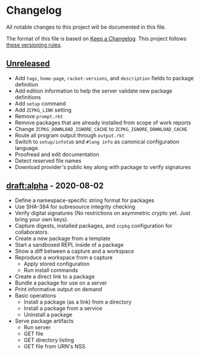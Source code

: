 # Changelog

All notable changes to this project will be documented in this file.

The format of this file is based on [Keep a Changelog](https://keepachangelog.com/en/1.0.0/).
This project follows [these versioning rules](https://sagegerard.com/edition-revision-versioning.html).

## [Unreleased]

- Add `tags`, `home-page`, `racket-versions`, and `description` fields to package definition
- Add edition information to help the server validate new package definitions
- Add `setup` command
- Add `ZCPKG_LINK` setting
- Remove `prompt.rkt`
- Remove packages that are already installed from scope of work reports
- Change `ZCPKG_DOWNLOAD_IGNORE_CACHE` to `ZCPKG_IGNORE_DOWNLOAD_CACHE`
- Route all program output through `output.rkt`
- Switch to `setup/infotab` and `#lang info` as canonical configuration language.
- Proofread and edit documentation
- Detect reserved file names
- Download provider's public key along with package to verify signatures

## [draft:alpha] - 2020-08-02

- Define a namespace-specific string format for packages
- Use SHA-384 for subresource integrity checking
- Verify digital signatures (No restrictions on asymmetric crypto yet. Just bring your own keys).
- Capture digests, installed packages, and `zcpkg` configuration for collaborators.
- Create a new package from a template
- Start a sandboxed REPL inside of a package
- Show a diff between a capture and a workspace
- Reproduce a workspace from a capture
    - Apply stored configuration
    - Run install commands
- Create a direct link to a package
- Bundle a package for use on a server
- Print informative output on demand
- Basic operations
    - Install a package (as a link) from a directory
    - Install a package from a service
    - Uninstall a package
- Serve package artifacts
    - Run server
    - GET file
    - GET directory listing
    - GET file from URN's NSS


[Unreleased]: https://github.com/zyrolasting/zcpkg/compare/alpha...HEAD
[draft:alpha]: https://github.com/zyrolasting/zcpkg/releases/tag/alpha
